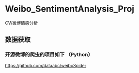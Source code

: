 # Weibo_SentimentAnalysis_Proj
CW微博情感分析

## 数据获取
### 开源微博的爬虫的项目如下 （Python）
https://github.com/dataabc/weiboSpider
